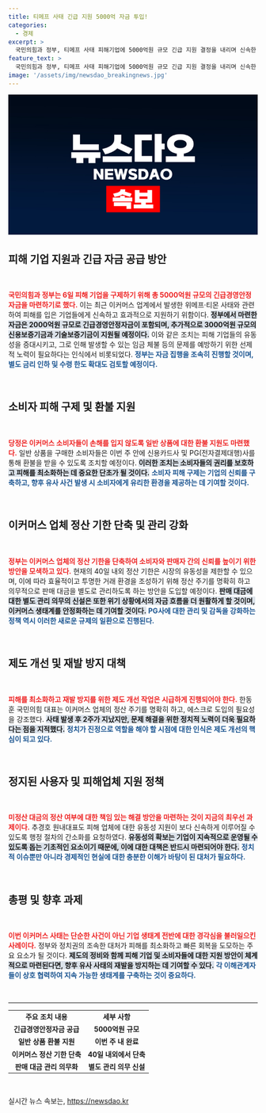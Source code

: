 ```yaml
---
title: 티메프 사태 긴급 지원 5000억 자금 투입!
categories:
  - 경제
excerpt: >
  국민의힘과 정부, 티메프 사태 피해기업에 5000억원 규모 긴급 지원 결정을 내리며 신속한 환불과 제도 개선을 약속했습니다. 피해자 구제 방안과 이커머스 정산 기한 단축이 핵심!
feature_text: >
  국민의힘과 정부, 티메프 사태 피해기업에 5000억원 규모 긴급 지원 결정을 내리며 신속한 환불과 제도 개선을 약속했습니다. 피해자 구제 방안과 이커머스 정산 기한 단축이 핵심!
image: '/assets/img/newsdao_breakingnews.jpg'
---
```


<p><img src="/assets/img/newsdao_breakingnews.jpg" alt="firstkoreanews 속보" /></p>

<h2 data-ke-size="size26">피해 기업 지원과 긴급 자금 공급 방안</h2>

<p data-ke-size="size16">&nbsp;</p>

<p><b><span style="color: #ee2323;">국민의힘과 정부는 6일 피해 기업을 구제하기 위해 총 5000억원 규모의 긴급경영안정자금을 마련하기로 했다.</span></b> 이는 최근 이커머스 업계에서 발생한 위메프·티몬 사태와 관련하여 피해를 입은 기업들에게 신속하고 효과적으로 지원하기 위함이다. <b><span style="background-color: #21538527;">정부에서 마련한 자금은 2000억원 규모로 긴급경영안정자금이 포함되며, 추가적으로 3000억원 규모의 신용보증기금과 기술보증기금이 지원될 예정이다.</span></b> 이와 같은 조치는 피해 기업들의 유동성을 증대시키고, 그로 인해 발생할 수 있는 임금 체불 등의 문제를 예방하기 위한 선제적 노력이 필요하다는 인식에서 비롯되었다. <b><span style="color: #1a5490;">정부는 자금 집행을 조속히 진행할 것이며, 별도 금리 인하 및 수령 한도 확대도 검토할 예정이다.</span></b> </p>

<p data-ke-size="size16">&nbsp;</p>

<h2 data-ke-size="size26">소비자 피해 구제 및 환불 지원</h2>

<p data-ke-size="size16">&nbsp;</p>

<p><b><span style="color: #ee2323;">당정은 이커머스 소비자들이 손해를 입지 않도록 일반 상품에 대한 환불 지원도 마련했다.</span></b> 일반 상품을 구매한 소비자들은 이번 주 안에 신용카드사 및 PG(전자결제대행)사를 통해 환불을 받을 수 있도록 조치할 예정이다. <b><span style="background-color: #21538527;">이러한 조치는 소비자들의 권리를 보호하고 피해를 최소화하는 데 중요한 단초가 될 것이다.</span></b> <b><span style="color: #1a5490;">소비자 피해 구제는 기업의 신뢰를 구축하고, 향후 유사 사건 발생 시 소비자에게 유리한 환경을 제공하는 데 기여할 것이다.</span></b></p>

<p data-ke-size="size16">&nbsp;</p>

<h2 data-ke-size="size26">이커머스 업체 정산 기한 단축 및 관리 강화</h2>

<p data-ke-size="size16">&nbsp;</p>

<p><b><span style="color: #ee2323;">정부는 이커머스 업체의 정산 기한을 단축하여 소비자와 판매자 간의 신뢰를 높이기 위한 방안을 모색하고 있다.</span></b> 현재의 40일 내외 정산 기한은 시장의 유동성을 제한할 수 있으며, 이에 따라 효율적이고 투명한 거래 환경을 조성하기 위해 정산 주기를 명확히 하고 의무적으로 판매 대금을 별도로 관리하도록 하는 방안을 도입할 예정이다. <b><span style="background-color: #21538527;">판매 대금에 대한 별도 관리 의무의 신설은 또한 위기 상황에서의 자금 흐름을 더 원활하게 할 것이며, 이커머스 생태계를 안정화하는 데 기여할 것이다.</span></b> <b><span style="color: #1a5490;">PG사에 대한 관리 및 감독을 강화하는 정책 역시 이러한 새로운 규제의 일환으로 진행된다.</span></b></p>

<p data-ke-size="size16">&nbsp;</p>

<h2 data-ke-size="size26">제도 개선 및 재발 방지 대책</h2>

<p data-ke-size="size16">&nbsp;</p>

<p><b><span style="color: #ee2323;">피해를 최소화하고 재발 방지를 위한 제도 개선 작업은 시급하게 진행되어야 한다.</span></b> 한동훈 국민의힘 대표는 이커머스 업체의 정산 주기를 명확히 하고, 에스크로 도입의 필요성을 강조했다. <b><span style="background-color: #21538527;">사태 발생 후 2주가 지났지만, 문제 해결을 위한 정치적 노력이 더욱 필요하다는 점을 지적했다.</span></b> <b><span style="color: #1a5490;">정치가 진정으로 역할을 해야 할 시점에 대한 인식은 제도 개선의 핵심이 되고 있다.</span></b></p>

<p data-ke-size="size16">&nbsp;</p>

<h2 data-ke-size="size26">정지된 사용자 및 피해업체 지원 정책</h2>

<p data-ke-size="size16">&nbsp;</p>

<p><b><span style="color: #ee2323;">미정산 대금의 정산 여부에 대한 책임 있는 해결 방안을 마련하는 것이 지금의 최우선 과제이다.</span></b> 추경호 원내대표도 피해 업체에 대한 유동성 지원이 보다 신속하게 이루어질 수 있도록 행정 절차의 간소화를 요청하였다. <b><span style="background-color: #21538527;">유동성의 확보는 기업이 지속적으로 운영될 수 있도록 돕는 기초적인 요소이기 때문에, 이에 대한 대책은 반드시 마련되어야 한다.</span></b> <b><span style="color: #1a5490;">정치적 이슈뿐만 아니라 경제적인 현실에 대한 충분한 이해가 바탕이 된 대처가 필요하다.</span></b></p>

<p data-ke-size="size16">&nbsp;</p>

<h2 data-ke-size="size26">총평 및 향후 과제</h2>

<p data-ke-size="size16">&nbsp;</p>

<p><b><span style="color: #ee2323;">이번 이커머스 사태는 단순한 사건이 아닌 기업 생태계 전반에 대한 경각심을 불러일으킨 사례이다.</span></b> 정부와 정치권의 조속한 대처가 피해를 최소화하고 빠른 회복을 도모하는 주요 요소가 될 것이다. <b><span style="background-color: #21538527;">제도의 정비와 함께 피해 기업 및 소비자들에 대한 지원 방안이 체계적으로 마련된다면, 향후 유사 사태의 재발을 방지하는 데 기여할 수 있다.</span></b> <b><span style="color: #1a5490;">각 이해관계자들이 상호 협력하여 지속 가능한 생태계를 구축하는 것이 중요하다.</span></b></p>

<p data-ke-size="size16">&nbsp;</p>

<hr style="border:none; border-top: 1px solid #eaeaea;"/> 

<table style="width: 100%; border-collapse: collapse;">
  <tr>
    <td style="text-align: center; height: 17px;"><b>주요 조치 내용</b></td>
    <td style="text-align: center; height: 17px;"><b>세부 사항</b></td>
  </tr>
  <tr>
    <td style="text-align: center; height: 17px;"><b>긴급경영안정자금 공급</b></td>
    <td style="text-align: center; height: 17px;"><b>5000억원 규모</b></td>
  </tr>
  <tr>
    <td style="text-align: center; height: 17px;"><b>일반 상품 환불 지원</b></td>
    <td style="text-align: center; height: 17px;"><b>이번 주 내 완료</b></td>
  </tr>
  <tr>
    <td style="text-align: center; height: 17px;"><b>이커머스 정산 기한 단축</b></td>
    <td style="text-align: center; height: 17px;"><b>40일 내외에서 단축</b></td>
  </tr>
  <tr>
    <td style="text-align: center; height: 17px;"><b>판매 대금 관리 의무화</b></td>
    <td style="text-align: center; height: 17px;"><b>별도 관리 의무 신설</b></td>
  </tr>
</table>

<p data-ke-size="size16">&nbsp;</p>
실시간 뉴스 속보는, <a href="https://newsdao.kr" rel="dofollow">https://newsdao.kr</a>


